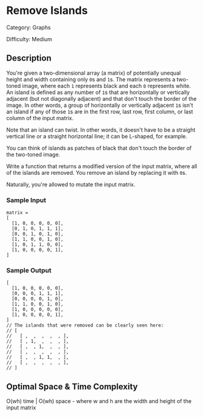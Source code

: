 # Remove Islands

Category: Graphs

Difficulty: Medium

## Description

You're given a two-dimensional array (a matrix) of potentially unequal height
and width containing only `0`s and `1`s. The matrix
represents a two-toned image, where each `1` represents black and
each `0` represents white. An island is defined as any number of
`1`s that are horizontally or vertically adjacent (but not
diagonally adjacent) and that don't touch the border of the image. In other
words, a group of horizontally or vertically adjacent `1`s isn't an
island if any of those `1`s are in the first row, last row, first
column, or last column of the input matrix.

Note that an island can twist. In other words, it doesn't have to be a
straight vertical line or a straight horizontal line; it can be L-shaped, for
example.

You can think of islands as patches of black that don't touch the border of
the two-toned image.

Write a function that returns a modified version of the input matrix, where
all of the islands are removed. You remove an island by replacing it with
`0`s.

<p>Naturally, you're allowed to mutate the input matrix.</p>

### Sample Input
```
matrix = 
[
  [1, 0, 0, 0, 0, 0],
  [0, 1, 0, 1, 1, 1],
  [0, 0, 1, 0, 1, 0],
  [1, 1, 0, 0, 1, 0],
  [1, 0, 1, 1, 0, 0],
  [1, 0, 0, 0, 0, 1],
]
```

### Sample Output
```
[
  [1, 0, 0, 0, 0, 0],
  [0, 0, 0, 1, 1, 1],
  [0, 0, 0, 0, 1, 0],
  [1, 1, 0, 0, 1, 0],
  [1, 0, 0, 0, 0, 0],
  [1, 0, 0, 0, 0, 1],
] 
// The islands that were removed can be clearly seen here:
// [
//   [ ,  ,  ,  ,  , ],
//   [ , 1,  ,  ,  , ],
//   [ ,  , 1,  ,  , ],
//   [ ,  ,  ,  ,  , ],
//   [ ,  , 1, 1,  , ],
//   [ ,  ,  ,  ,  , ], 
// ]
```

## Optimal Space & Time Complexity

O(wh) time | O(wh) space - where w and h are the width and height of the input matrix
